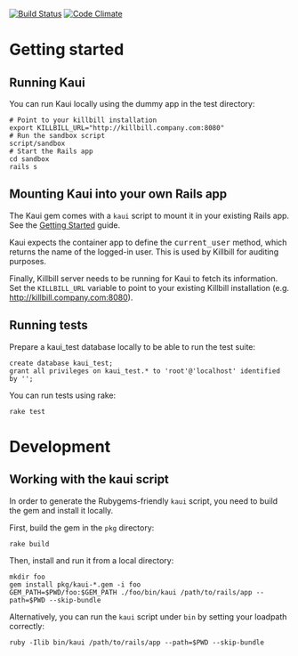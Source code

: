 [![Build Status](https://travis-ci.org/killbill/killbill-admin-ui.png)](https://travis-ci.org/killbill/killbill-admin-ui)
[![Code Climate](https://codeclimate.com/github/killbill/killbill-admin-ui.png)](https://codeclimate.com/github/killbill/killbill-admin-ui)

Getting started
===============

Running Kaui
------------

You can run Kaui locally using the dummy app in the test directory:

    # Point to your killbill installation
    export KILLBILL_URL="http://killbill.company.com:8080"
    # Run the sandbox script
    script/sandbox 
    # Start the Rails app
    cd sandbox
    rails s


Mounting Kaui into your own Rails app
-------------------------------------

The Kaui gem comes with a `kaui` script to mount it in your existing Rails app. See the [Getting Started](http://killbilling.org/start.html#kaui_deployment) guide.

Kaui expects the container app to define the <tt>current_user</tt> method, which returns the
name of the logged-in user. This is used by Killbill for auditing purposes.

Finally, Killbill server needs to be running for Kaui to fetch its information. Set the `KILLBILL_URL`
variable to point to your existing Killbill installation (e.g. http://killbill.company.com:8080).


Running tests
-------------

Prepare a kaui_test database locally to be able to run the test suite:

    create database kaui_test;
    grant all privileges on kaui_test.* to 'root'@'localhost' identified by '';

You can run tests using rake:

    rake test


Development
===========

Working with the kaui script
----------------------------

In order to generate the Rubygems-friendly `kaui` script, you need to build the gem
and install it locally.

First, build the gem in the `pkg` directory:

    rake build

Then, install and run it from a local directory:

    mkdir foo
    gem install pkg/kaui-*.gem -i foo
    GEM_PATH=$PWD/foo:$GEM_PATH ./foo/bin/kaui /path/to/rails/app --path=$PWD --skip-bundle

Alternatively, you can run the `kaui` script under `bin` by setting your loadpath correctly:

    ruby -Ilib bin/kaui /path/to/rails/app --path=$PWD --skip-bundle
